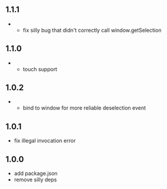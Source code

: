## 1.1.1
* - fix silly bug that didn't correctly call window.getSelection

## 1.1.0
* - touch support 

## 1.0.2
* - bind to window for more reliable deselection event

## 1.0.1
* fix illegal invocation error

## 1.0.0
- add package.json
- remove silly deps

